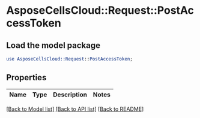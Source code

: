 # AsposeCellsCloud::Request::PostAccessToken 

## Load the model package
```perl
use AsposeCellsCloud::Request::PostAccessToken;
```

## Properties
Name | Type | Description | Notes
------------ | ------------- | ------------- | -------------
  

[[Back to Model list]](../README.md#documentation-for-requests) [[Back to API list]](../README.md#documentation-for-api-endpoints) [[Back to README]](../README.md)

